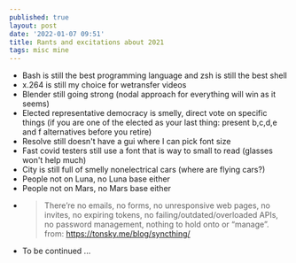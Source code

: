 ```yaml
---
published: true
layout: post
date: '2022-01-07 09:51'
title: Rants and excitations about 2021
tags: misc mine 
---
```

- Bash is still the best programming language and zsh is still the best shell
- x.264 is still my choice for wetransfer videos
- Blender still going strong (nodal approach for everything will win as it seems)
- Elected representative democracy is smelly, direct vote on specific things (if you are one of the elected as your last thing: present b,c,d,e and f alternatives before you retire)
- Resolve still doesn't have a gui where I can pick font size
- Fast covid testers still use a font that is way to small to read (glasses won't help much)
- City is still full of smelly nonelectrical cars (where are flying cars?)
- People not on Luna, no Luna base either
- People not on Mars, no Mars base either
- > There’re no emails, no forms, no unresponsive web pages, no invites, no expiring tokens, no failing/outdated/overloaded APIs, no password management, nothing to hold onto or “manage”. from: https://tonsky.me/blog/syncthing/
- To be continued ...
